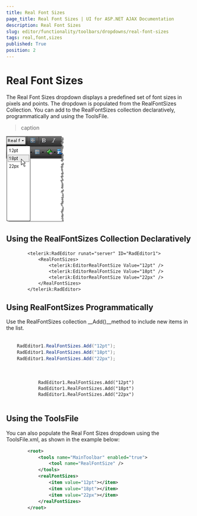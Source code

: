 ```yaml
---
title: Real Font Sizes
page_title: Real Font Sizes | UI for ASP.NET AJAX Documentation
description: Real Font Sizes
slug: editor/functionality/toolbars/dropdowns/real-font-sizes
tags: real,font,sizes
published: True
position: 2
---
```


# Real Font Sizes



The Real Font Sizes dropdown displays a predefined set of font sizes in pixels and points. The dropdown is populated from the RealFontSizes Collection. You can add to the RealFontSizes collection declaratively, programmatically and using the ToolsFile.
>caption 

![](images/editor-dropdowns002.png)

## Using the RealFontSizes Collection Declaratively

````ASPNET
	    <telerik:RadEditor runat="server" ID="RadEditor1">
	        <RealFontSizes>
	            <telerik:EditorRealFontSize Value="12pt" />
	            <telerik:EditorRealFontSize Value="18pt" />
	            <telerik:EditorRealFontSize Value="22px" />
	        </RealFontSizes>
	    </telerik:RadEditor>
````



## Using RealFontSizes Programmatically

Use the RealFontSizes collection __Add()__method to include new items in the list.



````C#
	
	RadEditor1.RealFontSizes.Add("12pt");
	RadEditor1.RealFontSizes.Add("18pt");
	RadEditor1.RealFontSizes.Add("22px");
	          
````
````VB
	
	        RadEditor1.RealFontSizes.Add("12pt")
	        RadEditor1.RealFontSizes.Add("18pt")
	        RadEditor1.RealFontSizes.Add("22px")
	
````


## Using the ToolsFile

You can also populate the Real Font Sizes dropdown using the ToolsFile.xml, as shown in the example below:

````XML
	    <root>
	        <tools name="MainToolbar" enabled="true">
	            <tool name="RealFontSize" />
	        </tools>
	        <realFontSizes>
	            <item value="12pt"></item>
	            <item value="18pt"></item>
	            <item value="22px"></item>
	        </realFontSizes>
	    </root> 
````


